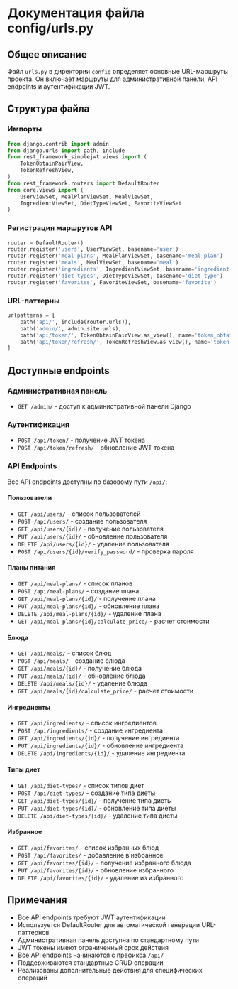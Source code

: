 # Документация файла config/urls.py

## Общее описание
Файл `urls.py` в директории `config` определяет основные URL-маршруты проекта. Он включает маршруты для административной панели, API endpoints и аутентификации JWT.

## Структура файла

### Импорты
```python
from django.contrib import admin
from django.urls import path, include
from rest_framework_simplejwt.views import (
    TokenObtainPairView,
    TokenRefreshView,
)
from rest_framework.routers import DefaultRouter
from core.views import (
    UserViewSet, MealPlanViewSet, MealViewSet,
    IngredientViewSet, DietTypeViewSet, FavoriteViewSet
)
```

### Регистрация маршрутов API
```python
router = DefaultRouter()
router.register('users', UserViewSet, basename='user')
router.register('meal-plans', MealPlanViewSet, basename='meal-plan')
router.register('meals', MealViewSet, basename='meal')
router.register('ingredients', IngredientViewSet, basename='ingredient')
router.register('diet-types', DietTypeViewSet, basename='diet-type')
router.register('favorites', FavoriteViewSet, basename='favorite')
```

### URL-паттерны
```python
urlpatterns = [
    path('api/', include(router.urls)),
    path('admin/', admin.site.urls),
    path('api/token/', TokenObtainPairView.as_view(), name='token_obtain_pair'),
    path('api/token/refresh/', TokenRefreshView.as_view(), name='token_refresh'),
]
```

## Доступные endpoints

### Административная панель
- `GET /admin/` - доступ к административной панели Django

### Аутентификация
- `POST /api/token/` - получение JWT токена
- `POST /api/token/refresh/` - обновление JWT токена

### API Endpoints
Все API endpoints доступны по базовому пути `/api/`:

#### Пользователи
- `GET /api/users/` - список пользователей
- `POST /api/users/` - создание пользователя
- `GET /api/users/{id}/` - получение пользователя
- `PUT /api/users/{id}/` - обновление пользователя
- `DELETE /api/users/{id}/` - удаление пользователя
- `POST /api/users/{id}/verify_password/` - проверка пароля

#### Планы питания
- `GET /api/meal-plans/` - список планов
- `POST /api/meal-plans/` - создание плана
- `GET /api/meal-plans/{id}/` - получение плана
- `PUT /api/meal-plans/{id}/` - обновление плана
- `DELETE /api/meal-plans/{id}/` - удаление плана
- `GET /api/meal-plans/{id}/calculate_price/` - расчет стоимости

#### Блюда
- `GET /api/meals/` - список блюд
- `POST /api/meals/` - создание блюда
- `GET /api/meals/{id}/` - получение блюда
- `PUT /api/meals/{id}/` - обновление блюда
- `DELETE /api/meals/{id}/` - удаление блюда
- `GET /api/meals/{id}/calculate_price/` - расчет стоимости

#### Ингредиенты
- `GET /api/ingredients/` - список ингредиентов
- `POST /api/ingredients/` - создание ингредиента
- `GET /api/ingredients/{id}/` - получение ингредиента
- `PUT /api/ingredients/{id}/` - обновление ингредиента
- `DELETE /api/ingredients/{id}/` - удаление ингредиента

#### Типы диет
- `GET /api/diet-types/` - список типов диет
- `POST /api/diet-types/` - создание типа диеты
- `GET /api/diet-types/{id}/` - получение типа диеты
- `PUT /api/diet-types/{id}/` - обновление типа диеты
- `DELETE /api/diet-types/{id}/` - удаление типа диеты

#### Избранное
- `GET /api/favorites/` - список избранных блюд
- `POST /api/favorites/` - добавление в избранное
- `GET /api/favorites/{id}/` - получение избранного блюда
- `PUT /api/favorites/{id}/` - обновление избранного
- `DELETE /api/favorites/{id}/` - удаление из избранного

## Примечания
- Все API endpoints требуют JWT аутентификации
- Используется DefaultRouter для автоматической генерации URL-паттернов
- Административная панель доступна по стандартному пути
- JWT токены имеют ограниченный срок действия
- Все API endpoints начинаются с префикса `/api/`
- Поддерживаются стандартные CRUD операции
- Реализованы дополнительные действия для специфических операций 